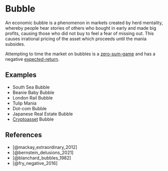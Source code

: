 # Bubble

An economic bubble is a phenomenon in markets created by herd mentality, whereby people hear stories of others who bought in early and made big profits, causing those who did not buy to feel a fear of missing out. This causes irrational pricing of the asset which proceeds until the mania subsides.

Attempting to time the market on bubbles is a [zero-sum-game](zero-sum-game.md) and has a negative [expected-return](expected-return.md).

## Examples

* South Sea Bubble
* Beanie Baby Bubble
* London Rail Bubble
* Tulip Mania
* Dot-com Bubble
* Japanese Real Estate Bubble
* [Cryptoasset](cryptoasset.md) Bubble

## References

* [@mackay_extraordinary_2012]
* [@bernstein_delusions_2021]
* [@blanchard_bubbles_1982]
* [@fry_negative_2016]